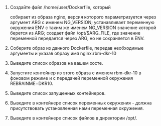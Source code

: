  1. Создайте файл /home/user/Dockerfile, который

    собирает из образа nginx, версия которого параметризуется через аргумент ARG с именем NG_VERSION;
    устанавливает переменную окружения ENV с таким же именем NG_VERSION значение которой берется из ARG;
    создает файл /opt/$ARG_FILE, где значение переменной передается через ARG, но не сохраняется в ENV.

 2. Соберите образ из данного Dockerfile, передав необходимые аргументы и указав образу имя nginx:rbm-dkr-10
 3. Выведите список образов на вашем хосте.
 4. Запустите контейнер из этого образа с именем rbm-dkr-10 в фоновом режиме и с передачей переменной окружения REBRAINME=DKR10.
 5. Выведите список запущенных контейнеров.
 6. Выведите в контейнере список переменных окружения - должна присутствовать установленная нами переменная окружения.
 7. Выведите в контейнере список файлов в директории /opt/.
